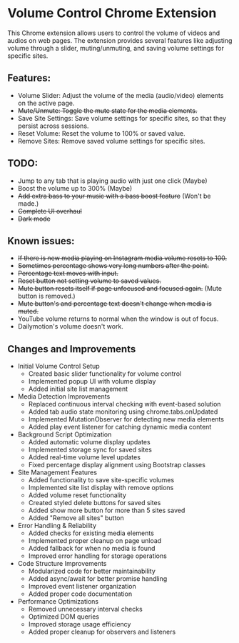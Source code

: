 # Volume Control Chrome Extension
This Chrome extension allows users to control the volume of videos and audios on web pages. The extension provides several features like adjusting volume through a slider, muting/unmuting, and saving volume settings for specific sites.

## Features:
+ Volume Slider: Adjust the volume of the media (audio/video) elements on the active page.
+ ~~Mute/Unmute: Toggle the mute state for the media elements.~~
+ Save Site Settings: Save volume settings for specific sites, so that they persist across sessions.
+ Reset Volume: Reset the volume to 100% or saved value.
+ Remove Sites: Remove saved volume settings for specific sites.

## TODO:
+ Jump to any tab that is playing audio with just one click (Maybe)
+ Boost the volume up to 300% (Maybe)
+ ~~Add extra bass to your music with a bass boost feature~~ (Won't be made.)
+ ~~Complete UI overhaul~~
+ ~~Dark mode~~

## Known issues:
+ ~~If there is new media playing on Instagram media volume resets to 100.~~
+ ~~Sometimes percentage shows very long numbers after the point.~~
+ ~~Percentage text moves with input.~~
+ ~~Reset button not setting volume to saved values.~~
+ ~~Mute button resets itself if page unfocused and focused again.~~ (Mute button is removed.)
+ ~~Mute button's and percentage text doesn't change when media is muted.~~
+ YouTube volume returns to normal when the window is out of focus.
+ Dailymotion's volume doesn't work.

## Changes and Improvements
+ Initial Volume Control Setup
  + Created basic slider functionality for volume control
  + Implemented popup UI with volume display
  + Added initial site list management
+ Media Detection Improvements
  + Replaced continuous interval checking with event-based solution
  + Added tab audio state monitoring using chrome.tabs.onUpdated
  + Implemented MutationObserver for detecting new media elements
  + Added play event listener for catching dynamic media content
+ Background Script Optimization
  + Added automatic volume display updates
  + Implemented storage sync for saved sites
  + Added real-time volume level updates
  + Fixed percentage display alignment using Bootstrap classes
+ Site Management Features
  + Added functionality to save site-specific volumes
  + Implemented site list display with remove options
  + Added volume reset functionality
  + Created styled delete buttons for saved sites
  + Added show more button for more than 5 sites saved
  + Added "Remove all sites" button
+ Error Handling & Reliability
  + Added checks for existing media elements
  + Implemented proper cleanup on page unload
  + Added fallback for when no media is found
  + Improved error handling for storage operations
+ Code Structure Improvements
  + Modularized code for better maintainability
  + Added async/await for better promise handling
  + Improved event listener organization
  + Added proper code documentation
+ Performance Optimizations
  + Removed unnecessary interval checks
  + Optimized DOM queries
  + Improved storage usage efficiency
  + Added proper cleanup for observers and listeners